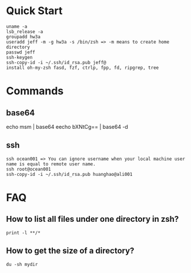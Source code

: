 # Quick Start

```
uname -a
lsb_release -a
groupadd hw3a
useradd jeff -m -g hw3a -s /bin/zsh => -m means to create home directory
passwd jeff
ssh-keygen
ssh-copy-id -i ~/.ssh/id_rsa.pub jeff@
install oh-my-zsh fasd, fzf, ctrlp, fpp, fd, ripgrep, tree
```

# Commands

## base64

echo msm | base64
eecho bXNtCg== | base64 -d

## ssh

```
ssh ocean001 => You can ignore username when your local machine user name is equal to remote user name.
ssh root@ocean001
ssh-copy-id -i ~/.ssh/id_rsa.pub huanghao@ali001
```


# FAQ

## How to list all files under one directory in zsh?

```
print -l **/*
```

## How to get the size of a directory?

```
du -sh mydir
```


